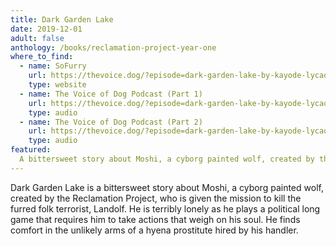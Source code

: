 ```yaml
---
title: Dark Garden Lake
date: 2019-12-01
adult: false
anthology: /books/reclamation-project-year-one
where_to_find:
  - name: SoFurry
    url: https://thevoice.dog/?episode=dark-garden-lake-by-kayode-lycaon-part-2-of-2
    type: website
  - name: The Voice of Dog Podcast (Part 1)
    url: https://thevoice.dog/?episode=dark-garden-lake-by-kayode-lycaon-part-1
    type: audio
  - name: The Voice of Dog Podcast (Part 2)
    url: https://thevoice.dog/?episode=dark-garden-lake-by-kayode-lycaon-part-2-of-2
    type: audio
featured:
  A bittersweet story about Moshi, a cyborg painted wolf, created by the Reclamation Project, who is given the mission to kill the furred folk terrorist, Landolf.
---
```

Dark Garden Lake is a bittersweet story about Moshi, a cyborg painted wolf, created by the Reclamation Project, who is given the mission to kill the furred folk terrorist, Landolf. He is terribly lonely as he plays a political long game that requires him to take actions that weigh on his soul. He finds comfort in the unlikely arms of a hyena prostitute hired by his handler.